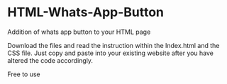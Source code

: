 # HTML-Whats-App-Button
Addition of whats app button to your HTML page

Download the files and read the instruction within the Index.html and the CSS file.
Just copy and paste into your existing website after you have altered the code accordingly.

Free to use
